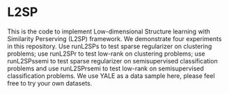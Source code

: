 # L2SP
This is the code to implement Low-dimensional Structure learning with Similarity Perserving (L2SP) framework. We demonstrate four experiments in this repository. Use runL2SPs to test sparse regularizer on clustering problems; use runL2SPr to test low-rank on clustering problems; use runL2SPssemi to test sparse regularizer on semisupervised classification problems and use runL2SPrsemi to test low-rank on semisupervised classification problems. We use YALE as a data sample here, please feel free to try your own datasets.
